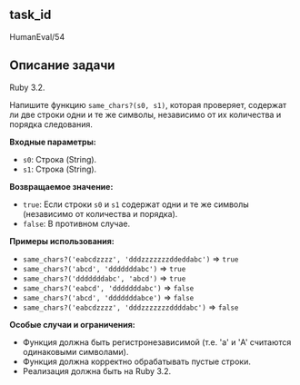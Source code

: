 ## task_id
HumanEval/54

## Описание задачи
Ruby 3.2.

Напишите функцию `same_chars?(s0, s1)`, которая проверяет, содержат ли две строки одни и те же символы, независимо от их количества и порядка следования.

**Входные параметры:**

* `s0`: Строка (String).
* `s1`: Строка (String).

**Возвращаемое значение:**

* `true`: Если строки `s0` и `s1` содержат одни и те же символы (независимо от количества и порядка).
* `false`: В противном случае.


**Примеры использования:**

* `same_chars?('eabcdzzzz', 'dddzzzzzzzddeddabc')`  => `true`
* `same_chars?('abcd', 'dddddddabc')`  => `true`
* `same_chars?('dddddddabc', 'abcd')`  => `true`
* `same_chars?('eabcd', 'dddddddabc')`  => `false`
* `same_chars?('abcd', 'dddddddabce')`  => `false`
* `same_chars?('eabcdzzzz', 'dddzzzzzzzddddabc')`  => `false`


**Особые случаи и ограничения:**

* Функция должна быть регистронезависимой (т.е. 'a' и 'A' считаются одинаковыми символами).
* Функция должна корректно обрабатывать пустые строки.
* Реализация должна быть на Ruby 3.2.

